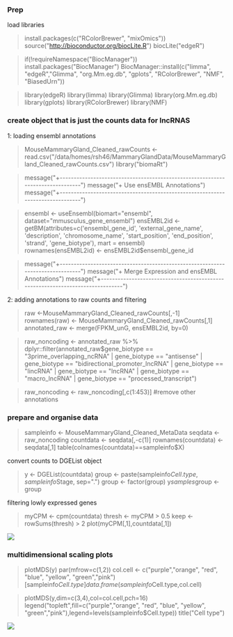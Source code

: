 ### Prep

load libraries 

> install.packages(c("RColorBrewer", "mixOmics"))
> source("http://bioconductor.org/biocLite.R")
> biocLite("edgeR")

> if(!requireNamespace("BiocManager"))
>   install.packages("BiocManager")
> BiocManager::install(c("limma", "edgeR","Glimma", "org.Mm.eg.db", "gplots", "RColorBrewer", "NMF", "BiasedUrn"))

> library(edgeR)
> library(limma)
> library(Glimma)
> library(org.Mm.eg.db)
> library(gplots)
> library(RColorBrewer)
> library(NMF)

### create object that is just the counts data for lncRNAS

1: loading ensembl annotations

> MouseMammaryGland_Cleaned_rawCounts <- read.csv("/data/homes/rsh46/MammaryGlandData/MouseMammaryGland_Cleaned_rawCounts.csv")
> library("biomaRt")

> message("+-------------------------------------------------------------------------------")
> message("+ Use ensEMBL Annotations")
> message("+-------------------------------------------------------------------------------")

> ensembl    <- useEnsembl(biomart="ensembl", dataset="mmusculus_gene_ensembl")
> ensEMBL2id <- getBM(attributes=c('ensembl_gene_id', 'external_gene_name', 'description',
>                                  'chromosome_name', 'start_position', 'end_position', 
>                                  'strand', 'gene_biotype'), mart = ensembl)  
> rownames(ensEMBL2id) <- ensEMBL2id$ensembl_gene_id

> message("+-------------------------------------------------------------------------------")
> message("+ Merge Expression and ensEMBL Annotations")
> message("+-------------------------------------------------------------------------------")

2: adding annotations to raw counts and filtering 

> raw <-MouseMammaryGland_Cleaned_rawCounts[,-1]
> rownames(raw) <- MouseMammaryGland_Cleaned_rawCounts[,1]
> annotated_raw  <- merge(FPKM_unG, ensEMBL2id, by=0)

> raw_noncoding <- annotated_raw %>% dplyr::filter(annotated_raw$gene_biotype == 
>                                                    "3prime_overlapping_ncRNA" |
>                                                    gene_biotype == "antisense" |
>                                                    gene_biotype == "bidirectional_promoter_lncRNA" |
>                                                    gene_biotype == "lincRNA" |
>                                                    gene_biotype == "lncRNA" |
>                                                    gene_biotype == "macro_lncRNA" |
>                                                    gene_biotype ==  "processed_transcript")


> raw_noncoding <- raw_noncoding[,c(1:453)] #remove other annotations

### prepare and organise data

> sampleinfo <- MouseMammaryGland_Cleaned_MetaData
> seqdata <- raw_noncoding
> countdata <- seqdata[,-c(1)]
> rownames(countdata) <- seqdata[,1]
> table(colnames(countdata)==sampleinfo$X)

convert counts to DGEList object 

> y <- DGEList(countdata)
> group <- paste(sampleinfo$Cell.type, sampleinfo$Stage, sep=".")
> group <- factor(group)
> y$samples$group <- group

filtering lowly expressed genes

> myCPM <- cpm(countdata)
> thresh <- myCPM > 0.5
> keep <- rowSums(thresh) > 2
> plot(myCPM[,1],countdata[,1])

![](https://github.com/AFS-Part-II-Projects/Jemima_Becker/blob/main/images/Screenshot%202021-02-04%20at%2021.39.11.png)

### multidimensional scaling plots

> plotMDS(y)
> par(mfrow=c(1,2))
> col.cell <- c("purple","orange", "red", "blue", "yellow", "green","pink")[sampleinfo$Cell.type]
> data.frame(sampleinfo$Cell.type,col.cell)

> plotMDS(y,dim=c(3,4),col=col.cell,pch=16)
> legend("topleft",fill=c("purple","orange", "red", "blue", "yellow", "green","pink"),legend=levels(sampleinfo$Cell.type))
> title("Cell type")

![](https://github.com/AFS-Part-II-Projects/Jemima_Becker/blob/main/images/Screenshot%202021-02-04%20at%2021.38.57.png)
